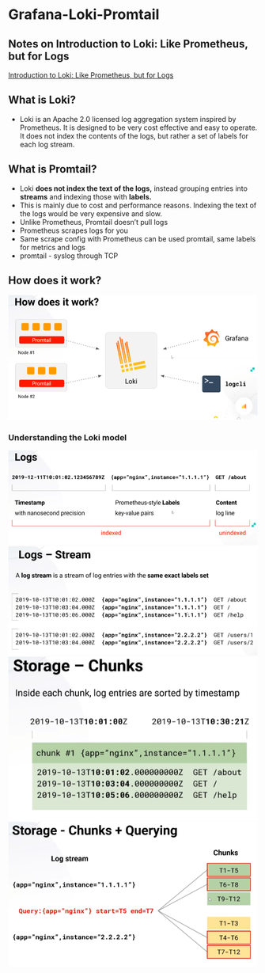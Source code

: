 # Grafana-Loki-Promtail

## Notes on Introduction to Loki: Like Prometheus, but for Logs

[Introduction to Loki: Like Prometheus, but for Logs](https://grafana.com/go/webinar/intro-to-loki-like-prometheus-but-for-logs/)

## What is Loki?

- Loki is an Apache 2.0 licensed log aggregation system inspired by Prometheus. It is designed to be very cost effective and easy to operate. It does not index the contents of the logs, but rather a set of labels for each log stream.

## What is Promtail?

- Loki **does not index the text of the logs,** instead grouping entries into **streams** and indexing those with **labels.**
- This is mainly due to cost and performance reasons. Indexing the text of the logs would be very expensive and slow.
- Unlike Prometheus, Promtail doesn’t pull logs
- Prometheus scrapes logs for you
- Same scrape config with Prometheus can be used promtail, same labels for metrics and logs
- promtail - syslog through TCP

## How does it work?

![How does it work](/images/howdoesitwork.PNG)

### Understanding the Loki model

![Logs](/images/logs.PNG)
![Streams](/images/streams.PNG)
![Chunks](/images/chunks.PNG)
![Query](/images/query.PNG)
